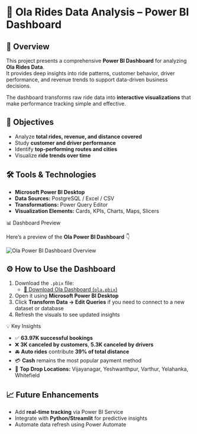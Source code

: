   

# 🚖 Ola Rides Data Analysis – Power BI Dashboard

## 🧠 Overview
This project presents a comprehensive **Power BI Dashboard** for analyzing **Ola Rides Data**.  
It provides deep insights into ride patterns, customer behavior, driver performance, and revenue trends to support data-driven business decisions.  

The dashboard transforms raw ride data into **interactive visualizations** that make performance tracking simple and effective.



## 🎯 Objectives
- Analyze **total rides, revenue, and distance covered**
- Study **customer and driver performance**
- Identify **top-performing routes and cities**
- Visualize **ride trends over time**



## 🛠 Tools & Technologies
- **Microsoft Power BI Desktop**
- **Data Sources:** PostgreSQL / Excel / CSV
- **Transformations:** Power Query Editor
- **Visualization Elements:** Cards, KPIs, Charts, Maps, Slicers

📊 Dashboard Preview

Here’s a preview of the **Ola Power BI Dashboard** 👇  

![Ola Power BI Dashboard Overview](screenshots/ola_dashboard.png)


## ⚙️ How to Use the Dashboard
1. Download the `.pbix` file:
   - [📂 Download Ola Dashboard (`ola.pbix`)](./ola.pbix)
2. Open it using **Microsoft Power BI Desktop**
3. Click **Transform Data → Edit Queries** if you need to connect to a new dataset or database
4. Refresh the visuals to see updated insights



💡 Key Insights
- ✅ **63.97K successful bookings**
- ❌ **3K canceled by customers**, **5.3K canceled by drivers**
- 🚘 **Auto rides** contribute **39% of total distance**
- 💳 **Cash** remains the most popular payment method  
- 📍 **Top Drop Locations:** Vijayanagar, Yeshwanthpur, Varthur, Yelahanka, Whitefield  



## 📈 Future Enhancements
- Add **real-time tracking** via Power BI Service  
- Integrate with **Python/Streamlit** for predictive insights  
- Automate data refresh using Power Automate  



